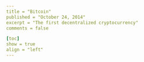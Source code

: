```yaml
---
title = "Bitcoin"
published = "October 24, 2014"
excerpt = "The first decentralized cryptocurrency"
comments = false

[toc]
show = true
align = "left"
---
```



